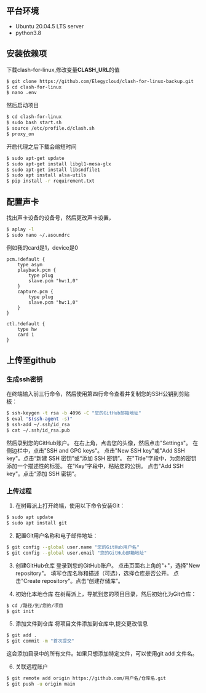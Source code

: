 ## 平台环境
- Ubuntu 20.04.5 LTS server
- python3.8

## 安装依赖项
下载clash-for-linux,修改变量**CLASH_URL**的值
```bash
$ git clone https://github.com/Elegycloud/clash-for-linux-backup.git
$ cd clash-for-linux
$ nano .env
```
然后启动项目
```bash
$ cd clash-for-linux
$ sudo bash start.sh
$ source /etc/profile.d/clash.sh
$ proxy_on
```
开启代理之后下载会缩短时间
```bash
$ sudo apt-get update
$ sudo apt-get install libgl1-mesa-glx
$ sudo apt-get install libsndfile1
$ sudo apt install alsa-utils
$ pip install -r requirement.txt
```

## 配置声卡
找出声卡设备的设备号，然后更改声卡设置，
```bash
$ aplay -l
$ sudo nano ~/.asoundrc
```
例如我的card是1，device是0
```text
pcm.!default {
    type asym
    playback.pcm {
        type plug
        slave.pcm "hw:1,0"
    }
    capture.pcm {
        type plug
        slave.pcm "hw:1,0"
    }
}

ctl.!default {
    type hw
    card 1
}
```


## 上传至github
### 生成ssh密钥
在终端输入前三行命令，然后使用第四行命令查看并复制您的SSH公钥到剪贴板：
```bash
$ ssh-keygen -t rsa -b 4096 -C "您的GitHub邮箱地址"
$ eval "$(ssh-agent -s)"
$ ssh-add ~/.ssh/id_rsa
$ cat ~/.ssh/id_rsa.pub
```
然后录到您的GitHub账户。
在右上角，点击您的头像，然后点击"Settings"。
在侧边栏中，点击"SSH and GPG keys"。
点击"New SSH key"或"Add SSH key"。点击“新建 SSH 密钥”或“添加 SSH 密钥”。
在"Title"字段中，为您的密钥添加一个描述性的标签。
在"Key"字段中，粘贴您的公钥。
点击"Add SSH key"。点击“添加 SSH 密钥”。

### 上传过程
1. 在树莓派上打开终端，使用以下命令安装Git：
```bash
$ sudo apt update
$ sudo apt install git
```

2. 配置Git用户名称和电子邮件地址：
```bash
$ git config --global user.name "您的GitHub用户名"
$ git config --global user.email "您的GitHub邮箱地址"
```

3. 创建GitHub仓库
登录到您的GitHub账户。
点击页面右上角的"+"，选择"New repository"。
填写仓库名称和描述（可选），选择仓库是否公开。
点击"Create repository"。点击“创建存储库”。

4. 初始化本地仓库
在树莓派上，导航到您的项目目录，然后初始化为Git仓库：
```bash
$ cd /路径/到/您的/项目
$ git init
```

5. 添加文件到仓库
将项目文件添加到仓库中,提交更改信息
```bash
$ git add .
$ git commit -m "首次提交"
```
这会添加目录中的所有文件。如果只想添加特定文件，可以使用git add 文件名。

6. 关联远程账户
```bash
$ git remote add origin https://github.com/用户名/仓库名.git
$ git push -u origin main
```